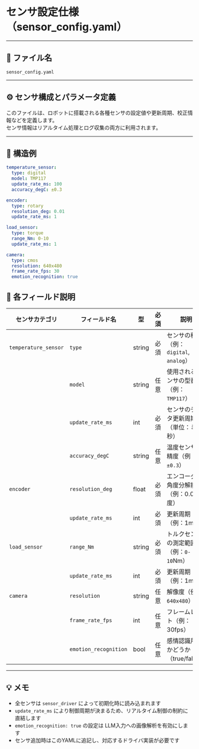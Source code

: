 # センサ設定仕様（sensor_config.yaml）

---

## 📄 ファイル名

`sensor_config.yaml`

---

## ⚙ センサ構成とパラメータ定義

このファイルは、ロボットに搭載される各種センサの設定値や更新周期、校正情報などを定義します。  
センサ情報はリアルタイム処理とログ収集の両方に利用されます。

---

## 🧾 構造例

```yaml
temperature_sensor:
  type: digital
  model: TMP117
  update_rate_ms: 100
  accuracy_degC: ±0.3

encoder:
  type: rotary
  resolution_deg: 0.01
  update_rate_ms: 1

load_sensor:
  type: torque
  range_Nm: 0-10
  update_rate_ms: 1

camera:
  type: cmos
  resolution: 640x480
  frame_rate_fps: 30
  emotion_recognition: true
```

## 📝 各フィールド説明

| センサカテゴリ       | フィールド名           | 型     | 必須 | 説明                                                    |
|----------------------|------------------------|--------|------|---------------------------------------------------------|
| `temperature_sensor` | `type`                 | string | 必須 | センサの種類（例：`digital`, `analog`）                |
|                      | `model`                | string | 任意 | 使用されるセンサの型番（例：`TMP117`）                 |
|                      | `update_rate_ms`       | int    | 必須 | センサのデータ更新周期（単位：ミリ秒）                |
|                      | `accuracy_degC`        | string | 任意 | 温度センサの精度（例：`±0.3`）                         |
| `encoder`            | `resolution_deg`       | float  | 必須 | エンコーダの角度分解能（例：0.01度）                   |
|                      | `update_rate_ms`       | int    | 必須 | 更新周期（例：1ms）                                    |
| `load_sensor`        | `range_Nm`             | string | 必須 | トルクセンサの測定範囲（例：`0-10`Nm）                 |
|                      | `update_rate_ms`       | int    | 必須 | 更新周期（例：1ms）                                    |
| `camera`             | `resolution`           | string | 任意 | 解像度（例：`640x480`）                                |
|                      | `frame_rate_fps`       | int    | 任意 | フレームレート（例：30fps）                            |
|                      | `emotion_recognition`  | bool   | 任意 | 感情認識用途かどうか（true/false）                     |

---

## 💡 メモ

- 全センサは `sensor_driver` によって初期化時に読み込まれます  
- `update_rate_ms` により制御周期が決まるため、リアルタイム制御の制約に直結します  
- `emotion_recognition: true` の設定は LLM入力への画像解析を有効にします  
- センサ追加時はこのYAMLに追記し、対応するドライバ実装が必要です
